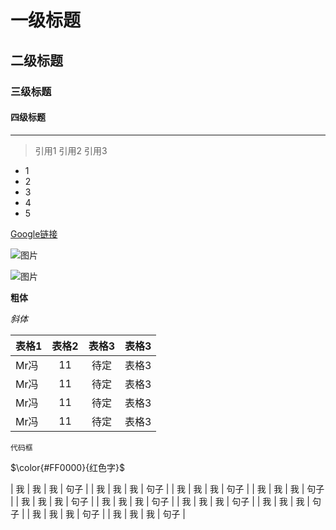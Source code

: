 # 一级标题
## 二级标题
### 三级标题
#### 四级标题

***

> 引用1
> 引用2
> 引用3

* 1
* 2
* 3
* 4
* 5

[Google链接](http://google.com)

![图片](https://i.gyazo.com/2fbe7a61c6976781698be6ff000d5299.png)

![图片](./刻晴.jpg)

**粗体**

*斜体*

|表格1|表格2|表格3|表格3|
| ----- | :----: |  :----: |----:|
| Mr冯 | 11 | 待定 | 表格3|
| Mr冯 | 11 | 待定 | 表格3|
| Mr冯 | 11 | 待定 | 表格3|
| Mr冯 | 11 | 待定 | 表格3|

`
代码框
`

$\color{#FF0000}{红色字}$


|         我         |        我         |             我              |              句子               |
|         我         |        我         |             我              |              句子               |
|         我         |        我         |             我              |              句子               |
|         我         |        我         |             我              |              句子               |
|         我         |        我         |             我              |              句子               |
|         我         |        我         |             我              |              句子               |
|         我         |        我         |             我              |              句子               |
|         我         |        我         |             我              |              句子               |
|         我         |        我         |             我              |              句子               |
|         我         |        我         |             我              |              句子               |

